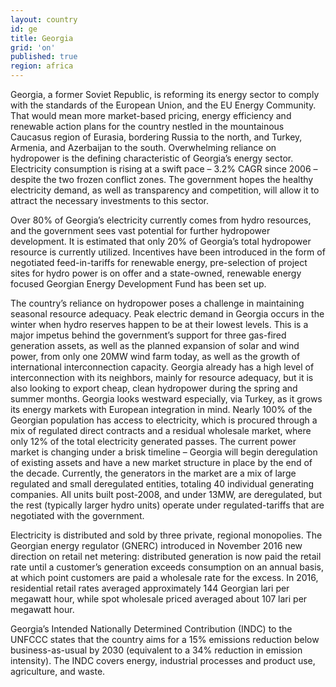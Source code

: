 ```yaml
---
layout: country
id: ge
title: Georgia
grid: 'on'
published: true
region: africa
---
```


Georgia, a former Soviet Republic, is reforming its energy sector to comply with the standards of the European Union, and the EU Energy Community. That would mean more market-based pricing, energy efficiency and renewable action plans for the country nestled in the mountainous Caucasus region of Eurasia, bordering Russia to the north, and Turkey, Armenia, and Azerbaijan to the south. Overwhelming reliance on hydropower is the defining characteristic of Georgia’s energy sector. Electricity consumption is rising at a swift pace – 3.2% CAGR since 2006 – despite the two frozen conflict zones. The government hopes the healthy electricity demand, as well as transparency and competition, will allow it to attract the necessary investments to this sector.

Over 80% of Georgia’s electricity currently comes from hydro resources, and the government sees vast potential for further hydropower development. It is estimated that only 20% of Georgia’s total hydropower resource is currently utilized. Incentives have been introduced in the form of negotiated feed-in-tariffs for renewable energy, pre-selection of project sites for hydro power is on offer and a state-owned, renewable energy focused Georgian Energy Development Fund has been set up.

The country’s reliance on hydropower poses a challenge in maintaining seasonal resource adequacy. Peak electric demand in Georgia occurs in the winter when hydro reserves happen to be at their lowest levels. This is a major impetus behind the government’s support for three gas-fired generation assets, as well as the planned expansion of solar and wind power, from only one 20MW wind farm today, as well as the growth of international interconnection capacity. Georgia already has a high level of interconnection with its neighbors, mainly for resource adequacy, but it is also looking to export cheap, clean hydropower during the spring and summer months. Georgia looks westward especially, via Turkey, as it grows its energy markets with European integration in mind.
Nearly 100% of the Georgian population has access to electricity, which is procured through a mix of regulated direct contracts and a residual wholesale market, where only 12% of the total electricity generated passes. The current power market is changing under a brisk timeline – Georgia will begin deregulation of existing assets and have a new market structure in place by the end of the decade. Currently, the generators in the market are a mix of large regulated and small deregulated entities, totaling 40 individual generating companies. All units built post-2008, and under 13MW, are deregulated, but the rest (typically larger hydro units) operate under regulated-tariffs that are negotiated with the government.

Electricity is distributed and sold by three private, regional monopolies. The Georgian energy regulator (GNERC) introduced in November 2016 new direction on retail net metering: distributed generation is now paid the retail rate until a customer’s generation exceeds consumption on an annual basis, at which point customers are paid a wholesale rate for the excess. In 2016, residential retail rates averaged approximately 144 Georgian lari per megawatt hour, while spot wholesale priced averaged about 107 lari per megawatt hour.

Georgia’s Intended Nationally Determined Contribution (INDC) to the UNFCCC states that the country aims for a 15% emissions reduction below business-as-usual by 2030 (equivalent to a 34% reduction in emission intensity). The INDC covers energy, industrial processes and product use, agriculture, and waste.